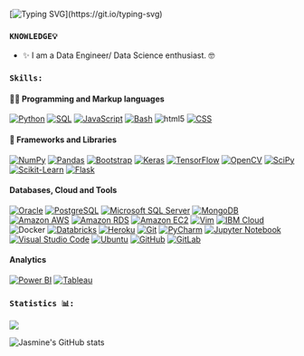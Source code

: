 [![Typing SVG](https://readme-typing-svg.herokuapp.com?color=1E90FF&lines=Hello+%F0%9F%91%8B;Welcome+to+my+GitHub+profile+!!!)](https://git.io/typing-svg)


### `KNOWLEDGE💡`
- ✨ I am a Data Engineer/ Data Science enthusiast. :nerd_face: 

### `Skills:`

#### 👨‍💻 Programming and Markup languages
<p>
    <a href="https://github.com/search?q=user%3ADenverCoder1+language%3Apython"><img alt="Python" src="https://img.shields.io/badge/Python-14354C.svg?logo=python&logoColor=white"></a>
    <a href="https://github.com/search?q=user%3ADenverCoder1+language%3Asql"><img alt="SQL" src="https://custom-icon-badges.herokuapp.com/badge/SQL-025E8C.svg?logo=database&logoColor=white"></a>
    <a href="https://github.com/search?q=user%3ADenverCoder1+language%3Ajavascript"><img alt="JavaScript" src="https://img.shields.io/badge/JavaScript-F7DF1E.svg?logo=javascript&logoColor=black"></a>
    <a href="https://github.com/search?q=user%3ADenverCoder1+language%3Abash"><img alt="Bash" src="https://img.shields.io/badge/Bash-121011.svg?logo=gnu-bash&logoColor=white"></a>
    <img alt="html5" src="https://img.shields.io/badge/-HTML5-E34F26?style=flat-square&logo=html5&logoColor=white" />
    <a href="https://github.com/search?q=user%3ADenverCoder1+language%3Acss"><img alt="CSS" src="https://img.shields.io/badge/CSS-1572B6.svg?logo=css3&logoColor=white"></a>
</p>

#### 🧰 Frameworks and Libraries
<p>
    <a href="#"><img alt="NumPy" src="https://img.shields.io/badge/Numpy-013243.svg?logo=numpy&logoColor=white"></a>
    <a href="#"><img alt="Pandas" src="https://img.shields.io/badge/Pandas-150458.svg?logo=pandas&logoColor=white"></a>
    <a href="#"><img alt="Bootstrap" src="https://img.shields.io/badge/Bootstrap-7952B3.svg?logo=bootstrap&logoColor=white"></a>
    <a href="#"><img alt="Keras" src="https://img.shields.io/badge/Keras-D00000.svg?logo=Keras&logoColor=white"></a>
    <a href="#"><img alt="TensorFlow" src="https://img.shields.io/badge/TensorFlow-FF6F00.svg?logo=TensorFlow&logoColor=white"></a>
    <a href="#"><img alt="OpenCV" src="https://img.shields.io/badge/-OpenCV-5C3EE8?logo=opencv&logoColor=white&style=flat"></a>
    <a href="#"><img alt="SciPy" src="https://img.shields.io/badge/-SciPy-8CAAE6?logo=scipy&logoColor=white&style=flat"></a>
    <a href="#"><img alt="Scikit-Learn" src="https://img.shields.io/badge/-Scikit%20learn-F7931E?logo=scikit-learn&logoColor=white&style=flat"></a>
    <a href="#"><img alt="Flask" src="https://img.shields.io/badge/-Flask-000000?logo=flask&logoColor=white&style=flat"></a>
</p>

#### Databases, Cloud and Tools
<p>
    <a href="#"><img alt="Oracle" src ="https://img.shields.io/badge/Oracle-F00000.svg?logo=oracle&logoColor=white"></a>
    <a href="#"><img alt="PostgreSQL" src ="https://img.shields.io/badge/-PostgreSQL-4169E1?logo=postgresql&logoColor=white&style=flat"></a>
    <a href="#"><img alt="Microsoft SQL Server" src ="https://img.shields.io/badge/-Microsoft%20SQL%20Server-CC2927?logo=microsoft-sql-server&logoColor=white&style=flat"></a>
    <a href="#"><img alt="MongoDB" src ="https://img.shields.io/badge/MongoDB-4ea94b.svg?logo=mongodb&logoColor=white"></a>
    <a href="#"><img alt="Amazon AWS" src ="https://img.shields.io/badge/-Amazon%20AWS-232F3E?logo=amazon-aws&logoColor=white&style=flat"></a>
    <a href="#"><img alt="Amazon RDS" src ="https://img.shields.io/badge/-Amazon%20RDS-527FFF?logo=amazon-rds&logoColor=white&style=flat"></a>
    <a href="#"><img alt="Amazon EC2" src ="https://img.shields.io/badge/-Amazon%20EC2-FF9900?logo=amazon-ec2&logoColor=white&style=flat"></a>
    <a href="#"><img alt="Vim" src ="https://img.shields.io/badge/-Vim-019733?logo=vim&logoColor=white&style=flat"></a>
    <a href="#"><img alt="IBM Cloud" src ="https://img.shields.io/badge/-IBM%20Cloud-1261FE?logo=ibm-cloud&logoColor=white&style=flat"></a>
    <img alt="Docker" src="https://img.shields.io/badge/-Docker-46a2f1?style=flat-square&logo=docker&logoColor=white" />
    <a href="#"><img alt="Databricks" src ="https://img.shields.io/badge/-Databricks-FF3621?logo=databricks&logoColor=white&style=flat"></a>
    <a href="#"><img alt="Heroku" src="https://img.shields.io/badge/Heroku-430098.svg?logo=heroku&logoColor=white"></a>
    <a href="#"><img alt="Git" src="https://img.shields.io/badge/Git-F05033.svg?logo=git&logoColor=white"></a>
    <a href="#"><img alt="PyCharm" src="https://img.shields.io/badge/-PyCharm-000000?logo=pycharm&logoColor=white&style=flat"></a>
    <a href="#"><img alt="Jupyter Notebook" src="https://img.shields.io/badge/-Jupyter%20Notebook-F37626?logo=jupyter&logoColor=white&style=flat"></a>
    <a href="#"><img alt="Visual Studio Code" src="https://img.shields.io/badge/Visual%20Studio%20Code-0078d7.svg?logo=visual-studio-code&logoColor=white"></a>
    <a href="#"><img alt="Ubuntu" src="https://img.shields.io/badge/-Ubuntu-E95420?logo=ubuntu&logoColor=white&style=flat"></a>
    <a href="#"><img alt="GitHub" src="https://img.shields.io/badge/-GitHub-181717?logo=github&logoColor=white&style=flat"></a>
    <a href="#"><img alt="GitLab" src="https://img.shields.io/badge/-GitLab-FC6D26?logo=gitlab&logoColor=white&style=flat"></a>
</p>

#### Analytics  
<p>
    <a href="#"><img alt="Power BI" src ="https://img.shields.io/badge/-Power%20BI-F2C811?logo=power-bi&logoColor=white&style=flat"></a>
    <a href="#"><img alt="Tableau" src ="https://img.shields.io/badge/-Tableau-E97627?logo=tableau&logoColor=white&style=flat"></a>
</p>

### `Statistics 📊:` 
![](https://komarev.com/ghpvc/?username=JasmineChhotaray&color=blue) 

![Jasmine's GitHub stats](https://github-readme-stats.vercel.app/api?username=JasmineChhotaray&show_icons=true&theme=solarized-light)



